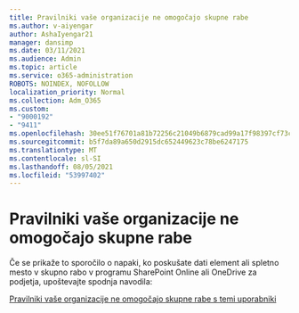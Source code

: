 ```yaml
---
title: Pravilniki vaše organizacije ne omogočajo skupne rabe
ms.author: v-aiyengar
author: AshaIyengar21
manager: dansimp
ms.date: 03/11/2021
ms.audience: Admin
ms.topic: article
ms.service: o365-administration
ROBOTS: NOINDEX, NOFOLLOW
localization_priority: Normal
ms.collection: Adm_O365
ms.custom:
- "9000192"
- "9411"
ms.openlocfilehash: 30ee51f76701a81b72256c21049b6879cad99a17f98397cf73c8ce85d910867f
ms.sourcegitcommit: b5f7da89a650d2915dc652449623c78be6247175
ms.translationtype: MT
ms.contentlocale: sl-SI
ms.lasthandoff: 08/05/2021
ms.locfileid: "53997402"
---
```

# <a name="your-organizations-policies-do-not-allow-you-to-share"></a>Pravilniki vaše organizacije ne omogočajo skupne rabe

Če se prikaže to sporočilo o napaki, ko poskušate dati element ali spletno mesto v skupno rabo v programu SharePoint Online ali OneDrive za podjetja, upoštevajte spodnja navodila:
 
[Pravilniki vaše organizacije ne omogočajo skupne rabe s temi uporabniki](https://docs.microsoft.com/sharepoint/troubleshoot/sharing-and-permissions/organization-policies-do-not-allow-you-to-share-with-users-error)